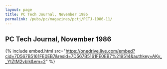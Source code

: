 ```yaml
---
layout: page
title: PC Tech Journal, November 1986
permalink: /pubs/pc/magazines/pctj/PCTJ-1986-11/
---
```


PC Tech Journal, November 1986
------------------------------

{% include embed.html src="https://onedrive.live.com/embed?cid=7D567B5161FE0EB7&resid=7D567B5161FE0EB7%219514&authkey=AKy__YtZtM2vblk&em=2" %}
